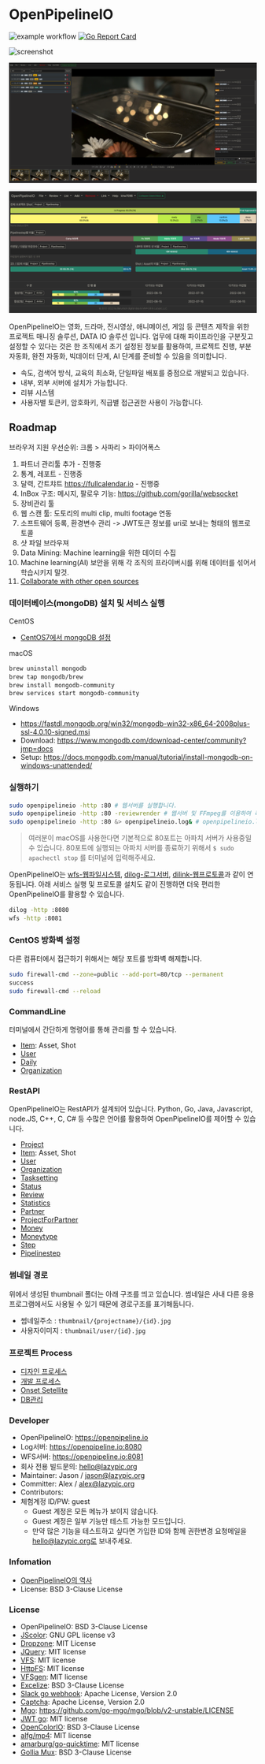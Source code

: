 # OpenPipelineIO
![example workflow](https://github.com/digital-idea/OpenPipelineIO/actions/workflows/go.yml/badge.svg)
[![Go Report Card](https://goreportcard.com/badge/github.com/digital-idea/OpenPipelineIO)](https://goreportcard.com/report/github.com/digital-idea/OpenPipelineIO)

![screenshot](figures/screenshot.png)

![review](figures/review.png)

![statistics](figures/statistics.png)

OpenPipelineIO는 영화, 드라마, 전시영상, 애니메이션, 게임 등 콘텐츠 제작을 위한 프로젝트 매니징 솔루션, DATA IO 솔루션 입니다.
업무에 대해 파이프라인을 구분짓고 설정할 수 있다는 것은 한 조직에서 초기 설정된 정보를 활용하여, 프로젝트 진행, 부분 자동화, 완전 자동화, 빅데이터 단계, AI 단계를 준비할 수 있음을 의미합니다.

- 속도, 검색어 방식, 교육의 최소화, 단일파일 배포를 중점으로 개발되고 있습니다.
- 내부, 외부 서버에 설치가 가능합니다.
- 리뷰 시스템
- 사용자별 토큰키, 암호화키, 직급별 접근권한 사용이 가능합니다.

## Roadmap

브라우저 지원 우선순위: 크롬 > 사파리 > 파이어폭스

1. 파트너 관리툴 추가 - 진행중
1. 통계, 레포트 - 진행중
1. 달력, 간트챠트 <https://fullcalendar.io> - 진행중
1. InBox 구조: 메시지, 팔로우 기능: <https://github.com/gorilla/websocket>
1. 장비관리 툴
1. 웹 스캔 툴: 도토리의 multi clip, multi footage 연동
1. 소프트웨어 등록, 환경변수 관리 -> JWT토큰 정보를 uri로 보내는 형태의 웹프로토콜
1. 샷 파일 브라우져
1. Data Mining: Machine learning을 위한 데이터 수집
1. Machine learning(AI) 보안을 위해 각 조직의 프라이버시를 위해 데이터를 섞어서 학습시키지 말것.
1. [Collaborate with other open sources](https://landscape.aswf.io/?category=aswf-member-company&grouping=category&fullscreen=yes)

### 데이터베이스(mongoDB) 설치 및 서비스 실행

CentOS

- [CentOS7에서 mongoDB 설정](https://github.com/cgiseminar/curriculum/blob/master/docs/install_mongodb.md)

macOS

```bash
brew uninstall mongodb
brew tap mongodb/brew
brew install mongodb-community
brew services start mongodb-community
```

Windows

- <https://fastdl.mongodb.org/win32/mongodb-win32-x86_64-2008plus-ssl-4.0.10-signed.msi>
- Download: <https://www.mongodb.com/download-center/community?jmp=docs>
- Setup: <https://docs.mongodb.com/manual/tutorial/install-mongodb-on-windows-unattended/>

### 실행하기

```bash
sudo openpipelineio -http :80 # 웹서버를 실행합니다.
sudo openpipelineio -http :80 -reviewrender # 웹서버 및 FFmpeg를 이용하여 리뷰를 렌더링하는 서버
sudo openpipelineio -http :80 &> openpipelineio.log& # openpipelineio.log 파일에 로그가 생성되면서 서비스 실행
```

> 여러분이 macOS를 사용한다면 기본적으로 80포트는 아파치 서버가 사용중일 수 있습니다. 80포트에 실행되는 아파치 서버를 종료하기 위해서 `$ sudo apachectl stop` 를 터미널에 입력해주세요.

OpenPipelineIO는 [wfs-웹파일시스템](https://github.com/digital-idea/wfs), [dilog-로그서버](https://github.com/digital-idea/dilog), [dilink-웹프로토콜](https://github.com/digital-idea/dilink)과 같이 연동됩니다. 아래 서비스 실행 및 프로토콜 설치도 같이 진행하면 더욱 편리한 OpenPipelineIO를 활용할 수 있습니다.

```bash
dilog -http :8080
wfs -http :8081
```

### CentOS 방화벽 설정

다른 컴퓨터에서 접근하기 위해서는 해당 포트를 방화벽 해제합니다.

```bash
sudo firewall-cmd --zone=public --add-port=80/tcp --permanent
success
sudo firewall-cmd --reload
```

### CommandLine

터미널에서 간단하게 명령어를 통해 관리를 할 수 있습니다.

- [Item](documents/item.md): Asset, Shot
- [User](documents/user.md)
- [Daily](documents/daily.md)
- [Organization](documents/organization.md)

### RestAPI

OpenPipelineIO는 RestAPI가 설계되어 있습니다.
Python, Go, Java, Javascript, node.JS, C++, C, C# 등 수많은 언어를 활용하여 OpenPipelineIO를 제어할 수 있습니다.

- [Project](documents/rest_project.md)
- [Item](documents/rest_item.md): Asset, Shot
- [User](documents/rest_user.md)
- [Organization](documents/rest_organization.md)
- [Tasksetting](documents/rest_tasksetting.md)
- [Status](documents/rest_status.md)
- [Review](documents/rest_review.md)
- [Statistics](documents/rest_statistics.md)
- [Partner](documents/rest_partner.md)
- [ProjectForPartner](documents/rest_projectforpartner.md)
- [Money](documents/rest_money.md)
- [Moneytype](documents/rest_moneytype.md)
- [Step](documents/rest_step.md)
- [Pipelinestep](documents/rest_pipelinestep.md)

### 썸네일 경로

위에서 생성된 thumbnail 폴더는 아래 구조를 띄고 있습니다.
썸네일은 사내 다른 응용프로그램에서도 사용될 수 있기 때문에 경로구조를 표기해둡니다.

- 썸네일주소 : `thumbnail/{projectname}/{id}.jpg`
- 사용자이미지 : `thumbnail/user/{id}.jpg`

### 프로젝트 Process

- [디자인 프로세스](documents/process_designer.md)
- [개발 프로세스](documents/process_developer.md)
- [Onset Setellite](documents/setellite.md)
- [DB관리](documents/dbbackup.md)

### Developer

- OpenPipelineIO: <https://openpipeline.io>
- Log서버: <https://openpipeline.io:8080>
- WFS서버: <https://openpipeline.io:8081>
- 회사 전용 빌드문의: hello@lazypic.org
- Maintainer: Jason / jason@lazypic.org
- Committer: Alex / alex@lazypic.org
- Contributors:
- 체험계정 ID/PW: guest
  - Guest 계정은 모든 메뉴가 보이지 않습니다.
  - Guest 계정은 일부 기능만 테스트 가능한 모드입니다.
  - 만약 많은 기능을 테스트하고 싶다면 가입한 ID와 함께 권한변경 요청메일을 hello@lazypic.org로 보내주세요.

### Infomation

- [OpenPipelineIO의 역사](documents/history.md)
- License: BSD 3-Clause License

### License

- OpenPipelineIO: BSD 3-Clause License
- [JScolor](http://jscolor.com/download/): GNU GPL license v3
- [Dropzone](https://www.dropzonejs.com): MIT License
- [JQuery](https://jquery.org/license/): MIT license
- [VFS](https://github.com/blang/vfs): MIT license
- [HttpFS](https://github.com/shurcooL/httpfs): MIT license
- [VFSgen](https://github.com/shurcooL/vfsgen): MIT license
- [Excelize](https://github.com/360EntSecGroup-Skylar/excelize): BSD 3-Clause License
- [Slack go webhook](https://github.com/ashwanthkumar/slack-go-webhook): Apache License, Version 2.0
- [Captcha](https://github.com/dchest/captcha): Apache License, Version 2.0
- [Mgo](https://github.com/go-mgo/mgo): <https://github.com/go-mgo/mgo/blob/v2-unstable/LICENSE>
- [JWT go](https://github.com/golang-jwt/jwt): MIT license
- [OpenColorIO](https://github.com/AcademySoftwareFoundation/OpenColorIO): BSD 3-Clause License
- [alfg/mp4](https://github.com/alfg/mp4): MIT license
- [amarburg/go-quicktime](https://github.com/amarburg/go-quicktime): MIT license
- [Gollia Mux](https://github.com/gorilla/mux): BSD 3-Clause License
